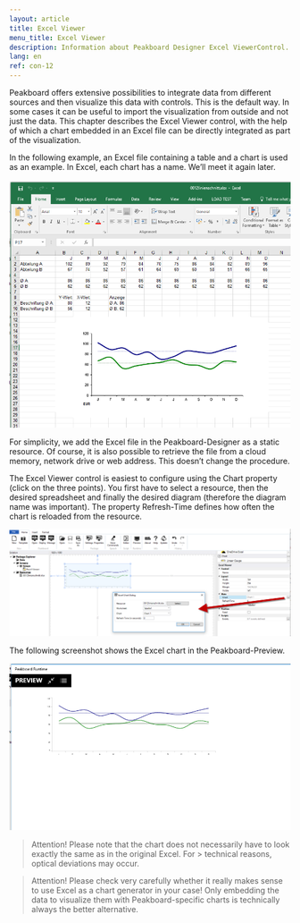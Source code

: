 ```yaml
---
layout: article
title: Excel Viewer
menu_title: Excel Viewer
description: Information about Peakboard Designer Excel ViewerControl.
lang: en
ref: con-12
---
```




Peakboard offers extensive possibilities to integrate data from different sources and then visualize this data with controls. This is the default way. In some cases it can be useful to import the visualization from outside and not just the data. This chapter describes the Excel Viewer control, with the help of which a chart embedded in an Excel file can be directly integrated as part of the visualization.

In the following example, an Excel file containing a table and a chart is used as an example. In Excel, each chart has a name. We’ll meet it again later.



 ![image_1](/assets/images/Controls/Excel-Viewer/Controls_ExcelViewer_01.png)



For simplicity, we add the Excel file in the Peakboard-Designer as a static resource. Of course, it is also possible to retrieve the file from a cloud memory, network drive or web address. This doesn’t change the procedure.

The Excel Viewer control is easiest to configure using the Chart property (click on the three points). You first have to select a resource, then the desired spreadsheet and finally the desired diagram (therefore the diagram name was important). The property Refresh-Time defines how often the chart is reloaded from the resource.

 ![image_1](/assets/images/Controls/Excel-Viewer/Controls_ExcelViewer_02.png)





The following screenshot shows the Excel chart in the Peakboard-Preview.

 ![image_1](/assets/images/Controls/Excel-Viewer/Controls_ExcelViewer_03.png)




> Attention! Please note that the chart does not necessarily have to look exactly the same as in the original Excel. For > technical reasons, optical deviations may occur.

> Attention! Please check very carefully whether it really makes sense to use Excel as a chart generator in your case! Only embedding the data to visualize them with Peakboard-specific charts is technically always the better alternative.
